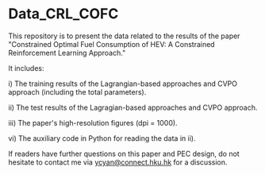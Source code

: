 # Data_CRL_COFC

This repository is to present the data related to the results of the paper
"Constrained Optimal Fuel Consumption of HEV: A Constrained Reinforcement Learning Approach."

It includes:

i)  The training results of the Lagrangian-based approaches and CVPO approach (including the total parameters).

ii) The test results of the Lagragian-based approaches and CVPO approach.

iii) The paper's high-resolution figures (dpi = 1000).

vi) The auxiliary code in Python for reading the data in ii).

If readers have further questions on this paper and PEC design,
do not hesitate to contact me via ycyan@connect.hku.hk for a discussion.
